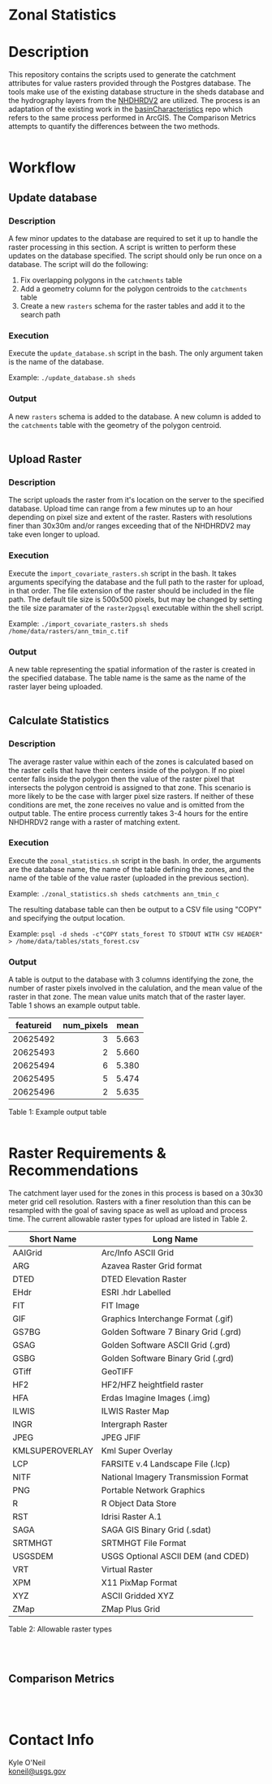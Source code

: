 Zonal Statistics
================


# Description
This repository contains the scripts used to generate the catchment attributes 
for value rasters provided through the Postgres database. The tools make use 
of the existing database structure in the sheds database and the hydrography 
layers from the [NHDHRDV2](http://conte-ecology.github.io/shedsGisData/) are 
utilized. The process is an adaptation of the existing work in the
[basinCharacteristics](https://github.com/Conte-Ecology/shedsGisData/tree/master/basinCharacteristics) 
repo which refers to the same process performed in ArcGIS. The Comparison 
Metrics attempts to quantify the differences between the two methods.
<br><br>


# Workflow

## Update database

### Description
A few minor updates to the database are required to set it up to handle the 
raster processing in this section. A script is written to perform these updates 
on the database specified. The script should only be run once on a database.
The script will do the following:

1. Fix overlapping polygons in the `catchments` table
2. Add a geometry column for the polygon centroids to the `catchments` table
3. Create a new `rasters` schema for the raster tables and add it to the search 
path

### Execution
Execute the `update_database.sh` script in the bash. The only argument taken is 
the name of the database.

Example: `./update_database.sh sheds`

### Output
A new `rasters` schema is added to the database. A new column is added to the 
`catchments` table with the geometry of the polygon centroid.
<br><br>

## Upload Raster

### Description
The script uploads the raster from it's location on the server to the specified 
database. Upload time can range from a few minutes up to an hour depending on 
pixel size and extent of the raster. Rasters with resolutions finer than 30x30m
and/or ranges exceeding that of the NHDHRDV2 may take even longer to upload.

### Execution
Execute the `import_covariate_rasters.sh` script in the bash. It takes 
arguments specifying the database and the full path to the raster for upload, 
in that order. The file extension of the raster should be included in the file 
path. The default tile size is 500x500 pixels, but may be changed by setting 
the tile size paramater of the `raster2pgsql` executable within the shell 
script. 

Example: `./import_covariate_rasters.sh sheds /home/data/rasters/ann_tmin_c.tif`

### Output
A new table representing the spatial information of the raster is created in the 
specified database. The table name is the same as the name of the raster layer 
being uploaded.
<br><br>

## Calculate Statistics

### Description
The average raster value within each of the zones is calculated based on the 
raster cells that have their centers inside of the polygon. If no pixel center 
falls inside the polygon then the value of the raster pixel that intersects the 
polygon centroid is assigned to that zone. This scenario is more likely to be 
the case with larger pixel size rasters. If neither of these conditions are 
met, the zone receives no value and is omitted from the output table. The 
entire process currently takes 3-4 hours for the entire NHDHRDV2 range with 
a raster of matching extent.

### Execution
Execute the `zonal_statistics.sh` script in the bash. In order, the arguments 
are the database name, the name of the table defining the zones, and the name 
of the table of the value raster (uploaded in the previous section). 

Example: `./zonal_statistics.sh sheds catchments ann_tmin_c`

The resulting database table can then be output to a CSV file using "COPY" 
and specifying the output location.

Example: `psql -d sheds -c"COPY stats_forest TO STDOUT WITH CSV HEADER" > /home/data/tables/stats_forest.csv`

### Output
A table is output to the database with 3 columns identifying the zone, the 
number of raster pixels involved in the calulation, and the mean value of the 
raster in that zone. The mean value units match that of the raster layer. Table 
1 shows an example output table.

| featureid | num_pixels | mean  |
| :-------: | ---------: | :---: |
| 20625492  |    3       | 5.663 |
| 20625493  |    2       | 5.660 |
| 20625494  |    6       | 5.380 |
| 20625495  |    5       | 5.474 |
| 20625496  |    2       | 5.635 |
Table 1: Example output table
<br><br>


# Raster Requirements & Recommendations
The catchment layer used for the zones in this process is based on a 30x30 meter 
grid cell resolution. Rasters with a finer resolution than this can be resampled 
with the goal of saving space as well as upload and process time. The current 
allowable raster types for upload are listed in Table 2.


| Short Name | Long Name |
| ---------- | --------- |
|	AAIGrid	|	Arc/Info ASCII Grid	|
|	ARG	|	Azavea Raster Grid format	|
|	DTED	|	DTED Elevation Raster	|
|	EHdr	|	ESRI .hdr Labelled	|
|	FIT	|	FIT Image	|
|	GIF	|	Graphics Interchange Format (.gif)	|
|	GS7BG	|	Golden Software 7 Binary Grid (.grd)	|
|	GSAG	|	Golden Software ASCII Grid (.grd)	|
|	GSBG	|	Golden Software Binary Grid (.grd)	|
|	GTiff	|	GeoTIFF	|
|	HF2	|	HF2/HFZ heightfield raster	|
|	HFA	|	Erdas Imagine Images (.img)	|
|	ILWIS	|	ILWIS Raster Map	|
|	INGR	|	Intergraph Raster	|
|	JPEG	|	JPEG JFIF	|
|	KMLSUPEROVERLAY	|	Kml Super Overlay	|
|	LCP	|	FARSITE v.4 Landscape File (.lcp)	|
|	NITF	|	National Imagery Transmission Format	|
|	PNG	|	Portable Network Graphics	|
|	R	|	R Object Data Store	|
|	RST	|	Idrisi Raster A.1	|
|	SAGA	|	SAGA GIS Binary Grid (.sdat)	|
|	SRTMHGT	|	SRTMHGT File Format	|
|	USGSDEM	|	USGS Optional ASCII DEM (and CDED)	|
|	VRT	|	Virtual Raster	|
|	XPM	|	X11 PixMap Format	|
|	XYZ	|	ASCII Gridded XYZ	|
|	ZMap	|	ZMap Plus Grid	|
Table 2: Allowable raster types

<br><br>

## Comparison Metrics
<br><br>


# Contact Info
Kyle O'Neil  
koneil@usgs.gov  
